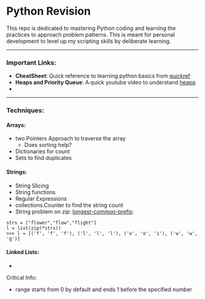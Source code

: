 # Python Revision
This repo is dedicated to mastering Python coding and learning the practices to approach problem patterns. This is meant for personal development to level up my scripting skills by deliberate learning.

***
### Important Links:
* **CheatSheet**: Quick reference to learning python basics from [quickref](https://quickref.me/python.html)
* **Heaps and Priority Queue**: A quick youtube video to understand [heapq](https://www.youtube.com/watch?v=wGSQ486Y4sc&t=790s)
* 

***
### Techniques:
#### Arrays:
* two Pointers Approach to traverse the array
  * Does sorting help?
* Dictionaries for count 
* Sets to find duplicates

#### Strings:
* String Slicing
* String functions
* Regular Expressions
* collections.Counter to find the string count
* String problem on zip: [longest-common-prefix](https://github.com/abhinavpannala/Python-Practice/tree/main/0014-longest-common-prefix):
```
strs = ["flower","flow","flight"]
l = list(zip(*strs))
>>> l = [('f', 'f', 'f'), ('l', 'l', 'l'), ('o', 'o', 'i'), ('w', 'w', 'g')]
```
#### Linked Lists:

* 
Critical Info:
* range starts from 0 by default and ends 1 before the specified number